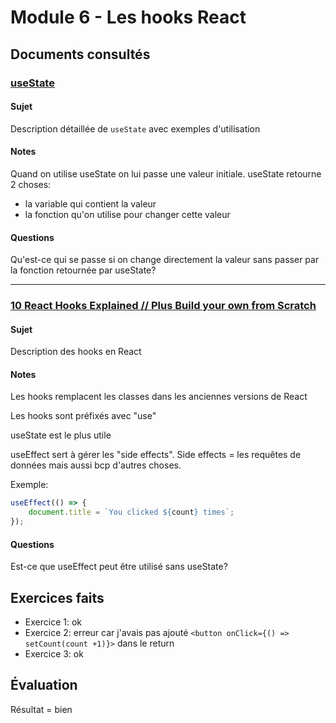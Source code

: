 # Module 6 - Les hooks React

## Documents consultés

### [useState](https://react.dev/reference/react/useState)

#### Sujet
Description détaillée de `useState` avec exemples d'utilisation

#### Notes
Quand on utilise useState on lui passe une valeur initiale. useState retourne 2 choses:
- la variable qui contient la valeur
- la fonction qu'on utilise pour changer cette valeur

#### Questions 
Qu'est-ce qui se passe si on change directement la valeur sans passer par la fonction retournée par useState?

----------------
### [10 React Hooks Explained // Plus Build your own from Scratch](https://www.youtube.com/watch?v=TNhaISOUy6Q)

#### Sujet
Description des hooks en React

#### Notes 
Les hooks remplacent les classes dans les anciennes versions de React

Les hooks sont préfixés avec "use"

useState est le plus utile

useEffect sert à gérer les "side effects". Side effects = les requêtes de données mais aussi bcp d'autres choses.

Exemple:
```js
useEffect(() => {    
    document.title = `You clicked ${count} times`;
});
```

#### Questions
Est-ce que useEffect peut être utilisé sans useState?

## Exercices faits
- Exercice 1: ok
- Exercice 2: erreur car j'avais pas ajouté `<button onClick={() => setCount(count +1)}>` dans le return
- Exercice 3: ok
  
## Évaluation
Résultat = bien
